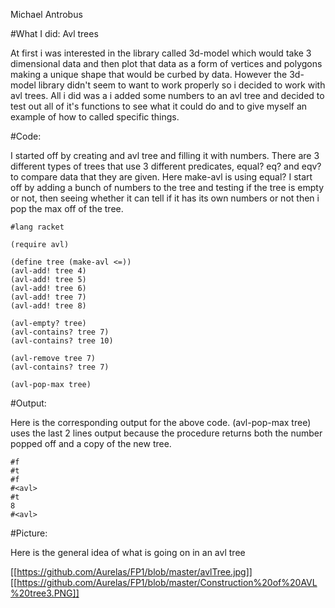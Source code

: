 Michael Antrobus


#What I did: Avl trees

At first i was interested in the library called 3d-model which would take 3 dimensional data and then plot that data as a form of vertices and polygons making a unique shape that would be curbed by data. However the 3d-model library didn't seem to want to work properly so i decided to work with avl trees. All i did was a i added some numbers to an avl tree and decided to test out all of it's functions to see what it could do and to give myself an example of how to called specific things.


#Code:

I started off by creating and avl tree and filling it with numbers. There are 3 different types of trees that use 3 different predicates, equal? eq? and eqv? to compare data that they are given. Here make-avl is using equal? I start off by adding a bunch of numbers to the tree and testing if the tree is empty or not, then seeing whether it can tell if it has its own numbers or not then i pop the max off of the tree.

```racket
#lang racket

(require avl)

(define tree (make-avl <=))
(avl-add! tree 4)
(avl-add! tree 5)
(avl-add! tree 6)
(avl-add! tree 7)
(avl-add! tree 8)

(avl-empty? tree)
(avl-contains? tree 7)
(avl-contains? tree 10)

(avl-remove tree 7)
(avl-contains? tree 7)

(avl-pop-max tree)

```


#Output:

Here is the corresponding output for the above code. (avl-pop-max tree) uses the last 2 lines output because the procedure returns both the number popped off and a copy of the new tree.

```racket
#f
#t
#f
#<avl>
#t
8
#<avl>
```

#Picture:

Here is the general idea of what is going on in an avl tree

[[https://github.com/Aurelas/FP1/blob/master/avlTree.jpg]]
[[https://github.com/Aurelas/FP1/blob/master/Construction%20of%20AVL%20tree3.PNG]]

